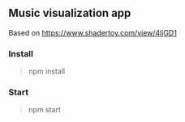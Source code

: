 ## Music visualization app
Based on https://www.shadertoy.com/view/4ljGD1
### Install
> npm install
### Start
> npm start